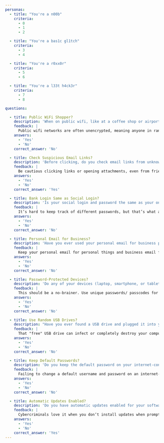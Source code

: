 ```yaml
---
personas:
  - title: "You're a n00b"
    criteria:
      - 0
      - 1
      - 2

  - title: "You're a bas1c gl1tch"
    criteria:
      - 3
      - 4

  - title: "You're a r0xx0r"
    criteria:
      - 5
      - 6

  - title: "You're a l33t h4ck3r"
    criteria:
      - 7
      - 8

questions:

  - title: Public WiFi Shopper?
    description: 'When on public wifi, like at a coffee shop or airport, have you ever made an online purchase?'
    feedback: |
      Public wifi networks are often unencrypted, meaning anyone in range can see what you're doing online. Stick to private wifi for purchases and banking.
    answers:
      - 'Yes'
      - 'No'
    correct_answer: 'No'

  - title: Check Suspicious Email Links?
    description: 'Before clicking, do you check email links from unknown senders?'
    feedback: |
      Be cautious clicking links or opening attachments, even from friends if it's an unexpected email or a chain letter. When in doubt, delete it.
    answers:
      - 'Yes'
      - 'No'
    correct_answer: 'Yes'

  - title: Bank Login Same as Social Login?
    description: 'Is your social login and password the same as your online banking login and password?'
    feedback: |
      It’s hard to keep track of different passwords, but that’s what a password manager is for. You shouldn’t be reusing passwords, period.
    answers:
      - 'Yes'
      - 'No'
    correct_answer: 'No'

  - title: Personal Email for Business?
    description: 'Have you ever used your personal email for business purposes?'
    feedback: |
      Keep your personal email for personal things and business email for business things. 
    answers:
      - 'Yes'
      - 'No'
    correct_answer: 'No'

  - title: Password-Protected Devices?
    description: 'Do any of your devices (laptop, smartphone, or tablet) open without a password?'
    feedback: |
      This should be a no-brainer. Use unique passwords/ passcodes for all your devices to keep your data secure.
    answers:
      - 'Yes'
      - 'No'
    correct_answer: 'No'

  - title: Use Random USB Drives?
    description: "Have you ever found a USB drive and plugged it into your computer to see what's on it?"
    feedback: |
      That "free" USB drive can infect or completely destroy your computer.
    answers:
      - 'Yes'
      - 'No'
    correct_answer: 'No'

  - title: Keep Default Passwords?
    description: 'Do you keep the default password on your internet-connected home devices?'
    feedback: |
      Failing to change a default username and password on an internet-enabled device is as good as having no password at all.
    answers:
      - 'Yes'
      - 'No'
    correct_answer: 'No'

  - title: Automatic Updates Enabled?
    description: 'Do you have automatic updates enabled for your software and operating system?'
    feedback: |
      Cybercriminals love it when you don’t install updates when prompted, and they take full advantage of it.
    answers:
      - 'Yes'
      - 'No'
    correct_answer: 'Yes'
---
```

